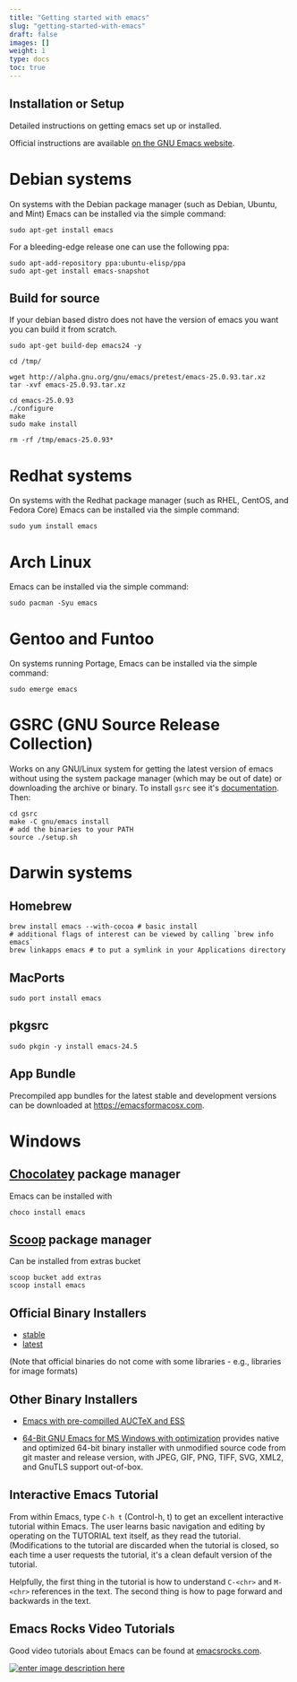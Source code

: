 ```yaml
---
title: "Getting started with emacs"
slug: "getting-started-with-emacs"
draft: false
images: []
weight: 1
type: docs
toc: true
---
```


## Installation or Setup
Detailed instructions on getting emacs set up or installed.

Official instructions are available [on the GNU Emacs website](https://www.gnu.org/software/emacs/download.html).

# Debian systems

On systems with the Debian package manager (such as Debian, Ubuntu, and Mint) Emacs can be installed via the simple command:

    sudo apt-get install emacs

For a bleeding-edge release one can use the following ppa:

    sudo apt-add-repository ppa:ubuntu-elisp/ppa
    sudo apt-get install emacs-snapshot

## Build for source

If your debian based distro does not have the version of emacs you want you can build it from scratch.

    sudo apt-get build-dep emacs24 -y
    
    cd /tmp/
    
    wget http://alpha.gnu.org/gnu/emacs/pretest/emacs-25.0.93.tar.xz
    tar -xvf emacs-25.0.93.tar.xz
    
    cd emacs-25.0.93
    ./configure
    make
    sudo make install
    
    rm -rf /tmp/emacs-25.0.93*

# Redhat systems

On systems with the Redhat package manager (such as RHEL, CentOS, and Fedora Core) Emacs can be installed via the simple command:

    sudo yum install emacs

# Arch Linux

Emacs can be installed via the simple command:

    sudo pacman -Syu emacs

# Gentoo and Funtoo

On systems running Portage, Emacs can be installed via the simple command:

    sudo emerge emacs

# GSRC (GNU Source Release Collection)

Works on any GNU/Linux system for getting the latest version of emacs without using the system package manager (which may be out of date) or downloading the archive or binary. To install `gsrc` see it's [documentation][1]. Then:

    cd gsrc
    make -C gnu/emacs install
    # add the binaries to your PATH
    source ./setup.sh


# Darwin systems

## Homebrew

<!-- language: lang-sh -->

    brew install emacs --with-cocoa # basic install
    # additional flags of interest can be viewed by calling `brew info emacs`
    brew linkapps emacs # to put a symlink in your Applications directory

## MacPorts

    sudo port install emacs

## pkgsrc
    sudo pkgin -y install emacs-24.5

## App Bundle
Precompiled app bundles for the latest stable and development versions can be downloaded at https://emacsformacosx.com.

# Windows

## [Chocolatey](https://chocolatey.org/install) package manager

Emacs can be installed with

    choco install emacs

## [Scoop](http://scoop.sh) package manager

Can be installed from extras bucket

    scoop bucket add extras
    scoop install emacs

## Official Binary Installers 

* [stable](http://ftpmirror.gnu.org/emacs/windows)
* [latest](http://sourceforge.net/projects/emacs-bin/files/snapshots)

(Note that official binaries do not come with some libraries - e.g., libraries for image formats)

## Other Binary Installers

* [Emacs with pre-compilled AUCTeX and ESS](http://vgoulet.act.ulaval.ca/en/emacs) 
* [64-Bit GNU Emacs for MS Windows with optimization][2] provides native and optimized 64-bit binary installer with unmodified source code from git master and release version, with JPEG, GIF, PNG, TIFF, SVG, XML2, and GnuTLS support out-of-box.

  [1]: https://www.gnu.org/software/gsrc/
  [2]: http://emacsbinw64.sourceforge.net/ "64-Bit GNU Emacs for MS Windows with optimization"


## Interactive Emacs Tutorial
From within Emacs, type `C-h t` (Control-h, t) to get an excellent interactive tutorial within Emacs.  The user learns basic navigation and editing by operating on the TUTORIAL text itself, as they read the tutorial.  (Modifications to the tutorial are discarded when the tutorial is closed, so each time a user requests the tutorial, it's a clean default version of the tutorial.

Helpfully, the first thing in the tutorial is how to understand `C-<chr>` and `M-<chr>` references in the text.  The second thing is how to page forward and backwards in the text.

## Emacs Rocks Video Tutorials
Good video tutorials about Emacs can be found at [emacsrocks.com][1].

[![enter image description here][2]][2]


  [1]: http://emacsrocks.com
  [2]: https://i.stack.imgur.com/dl7L0.png

